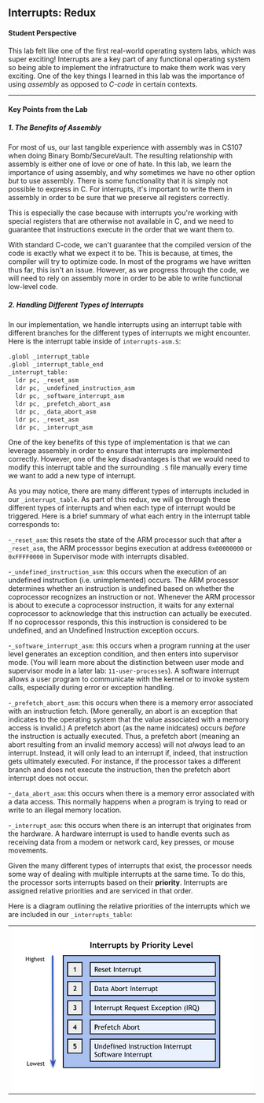 ## Interrupts: Redux

#### Student Perspective

This lab felt like one of the first real-world operating system labs, which 
was super exciting! Interrupts are a key part of any functional operating 
system so being able to implement the infratructure to make them work was
very exciting. One of the key things I learned in this lab was the importance
of using _assembly_ as opposed to _C-code_ in certain contexts. 

------------------------------------------------------------------------------

#### Key Points from the Lab

##### 1. The Benefits of Assembly

For most of us, our last tangible experience with assembly was in CS107 when 
doing Binary Bomb/SecureVault. The resulting relationship with assembly is either one of
love or one of hate. In this lab, we learn the importance of using assembly, 
and why sometimes we have no other option _but_ to use assembly. There is some
functionality that it is simply not possible to express in C. For
interrupts, it's important to write them in assembly in order to be sure that
we preserve all registers correctly. 

This is especially the case because with interrupts you're working with 
special registers that are otherwise not available in C, and we 
need to guarantee that instructions execute in the order that we want them
to.

With standard C-code, we can't guarantee that the compiled version of the code
is exactly what we expect it to be. This is because, at times, the compiler will
try to optimize code. In most of the programs we have 
written thus far, this isn't an issue. However, as we progress through the
code, we will need to rely on assembly more in order to be able to write 
functional low-level code. 

##### 2. Handling Different Types of Interrupts

In our implementation, we handle interrupts using an interrupt table with 
different branches for the different types of interrupts we might encounter. 
Here is the interrupt table inside of `interrupts-asm.S`:

    .globl _interrupt_table
    .globl _interrupt_table_end
    _interrupt_table:
      ldr pc, _reset_asm
      ldr pc, _undefined_instruction_asm
      ldr pc, _software_interrupt_asm
      ldr pc, _prefetch_abort_asm
      ldr pc, _data_abort_asm
      ldr pc, _reset_asm
      ldr pc, _interrupt_asm

One of the key benefits of this type of implementation is that we can 
leverage assembly in order to ensure that interrupts are implemented
correctly. However, one of the key disadvantages is that we would need to
modify this interrupt table and the surrounding `.S` file manually every 
time we want to add a new type of interrupt. 

As you may notice, there are many different types of interrupts included
in our `_interrupt_table`. As part of this redux, we will go through these
different types of interrupts and when each type of interrupt would be 
triggered. Here is a brief summary of what each entry in the interrupt table
corresponds to: 

-`_reset_asm`: this resets the state of the ARM processor such that 
after a `_reset_asm`, the ARM processsor begins execution at address
`0x00000000` or `0xFFFF0000` in Supervisor mode with interrupts disabled. 

-`_undefined_instruction_asm`: this occurs when the execution of an 
undefined instruction (i.e. unimplemented) occurs. The ARM processor 
determines whether an instruction is undefined based on whether the 
coprocessor recognizes an instruction or not. Whenever the ARM processor
is about to execute a coprocessor instruction, it waits for any external 
coprocessor to acknowledge that this instruction can actually be executed. 
If no coprocessor responds, this this instruction is considered to be
undefined, and an Undefined Instruction exception occurs. 

-`_software_interrupt_asm`: this occurs when a program running at the user
level generates an exception condition, and then enters into supervisor mode. 
(You will learn more about the distinction between user mode and supervisor
mode in a later lab: `11-user-processes`). A software interrupt allows a user 
program to communicate with the kernel or to invoke system calls, especially 
during error or exception handling.

-`_prefetch_abort_asm`: this occurs when there is a memory error associated 
with an instruction fetch. (More generally, an abort is an exception that 
indicates to the operating system that the value associated with a memory access 
is invalid.) A prefetch abort (as the name inidcates) occurs _before_ the 
instruction is actually executed. Thus, a prefetch abort (meaning an abort 
resulting from an invalid memory access) will not _always_ lead to an interrupt. 
Instead, it will only lead to an interrupt if, indeed, that instruction gets 
ultimately executed. For instance, if the processor takes a different branch 
and does not execute the instruction, then the prefetch abort interrupt does
not occur. 

 -`_data_abort_asm`: this occurs when there is a memory error associated 
with a data access. This normally happens when a program is trying to read
or write to an illegal memory location. 

-`_interrupt_asm`: this occurs when there is an interrupt that originates from
the hardware. A hardware interrupt is used to handle events such as receiving
data from a modem or network card, key presses, or mouse movements. 

Given the many different types of interrupts that exist, the processor needs some
way of dealing with multiple interrupts at the same time. To do this, the processor
sorts interrupts based on their **priority**. Interrupts are assigned relative 
priorities and are serviced in that order. 

Here is a diagram outlining the relative priorities of the interrupts which we are
included in our `_interrupts_table`:

<table><tr><td>
  <img src="images/interrupts-priorty-chart.png" width="500"/>
</td></tr></table>


